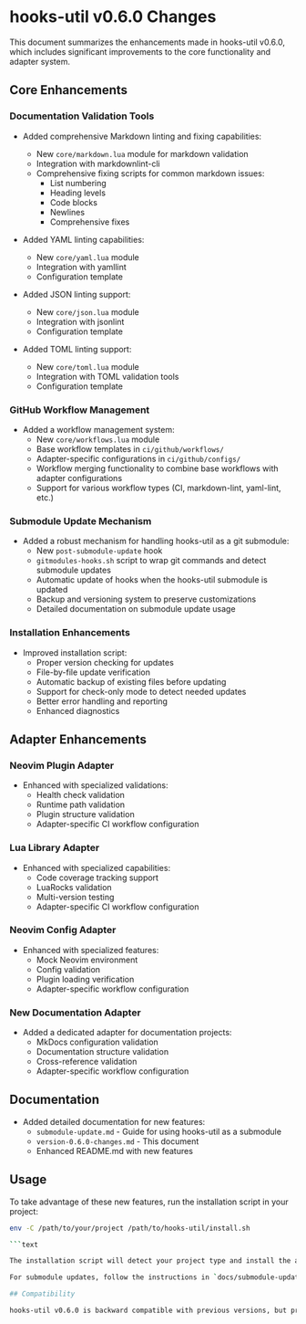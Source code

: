
# hooks-util v0.6.0 Changes

This document summarizes the enhancements made in hooks-util v0.6.0, which includes significant improvements to the core functionality and adapter system.

## Core Enhancements

### Documentation Validation Tools

- Added comprehensive Markdown linting and fixing capabilities:
  - New `core/markdown.lua` module for markdown validation
  - Integration with markdownlint-cli
  - Comprehensive fixing scripts for common markdown issues:
    - List numbering
    - Heading levels
    - Code blocks
    - Newlines
    - Comprehensive fixes

- Added YAML linting capabilities:
  - New `core/yaml.lua` module
  - Integration with yamllint
  - Configuration template

- Added JSON linting support:
  - New `core/json.lua` module
  - Integration with jsonlint
  - Configuration template

- Added TOML linting support:
  - New `core/toml.lua` module
  - Integration with TOML validation tools
  - Configuration template

### GitHub Workflow Management

- Added a workflow management system:
  - New `core/workflows.lua` module
  - Base workflow templates in `ci/github/workflows/`
  - Adapter-specific configurations in `ci/github/configs/`
  - Workflow merging functionality to combine base workflows with adapter configurations
  - Support for various workflow types (CI, markdown-lint, yaml-lint, etc.)

### Submodule Update Mechanism

- Added a robust mechanism for handling hooks-util as a git submodule:
  - New `post-submodule-update` hook
  - `gitmodules-hooks.sh` script to wrap git commands and detect submodule updates
  - Automatic update of hooks when the hooks-util submodule is updated
  - Backup and versioning system to preserve customizations
  - Detailed documentation on submodule update usage

### Installation Enhancements

- Improved installation script:
  - Proper version checking for updates
  - File-by-file update verification
  - Automatic backup of existing files before updating
  - Support for check-only mode to detect needed updates
  - Better error handling and reporting
  - Enhanced diagnostics

## Adapter Enhancements

### Neovim Plugin Adapter

- Enhanced with specialized validations:
  - Health check validation
  - Runtime path validation
  - Plugin structure validation
  - Adapter-specific CI workflow configuration

### Lua Library Adapter

- Enhanced with specialized capabilities:
  - Code coverage tracking support
  - LuaRocks validation
  - Multi-version testing
  - Adapter-specific CI workflow configuration

### Neovim Config Adapter

- Enhanced with specialized features:
  - Mock Neovim environment
  - Config validation
  - Plugin loading verification
  - Adapter-specific workflow configuration

### New Documentation Adapter

- Added a dedicated adapter for documentation projects:
  - MkDocs configuration validation
  - Documentation structure validation
  - Cross-reference validation
  - Adapter-specific workflow configuration

## Documentation

- Added detailed documentation for new features:
  - `submodule-update.md` - Guide for using hooks-util as a submodule
  - `version-0.6.0-changes.md` - This document
  - Enhanced README.md with new features

## Usage

To take advantage of these new features, run the installation script in your project:

```bash
env -C /path/to/your/project /path/to/hooks-util/install.sh

```text

The installation script will detect your project type and install the appropriate hooks and configurations.

For submodule updates, follow the instructions in `docs/submodule-update.md`.

## Compatibility

hooks-util v0.6.0 is backward compatible with previous versions, but provides significant new functionality. Existing projects using hooks-util will automatically benefit from the new features when they update.

